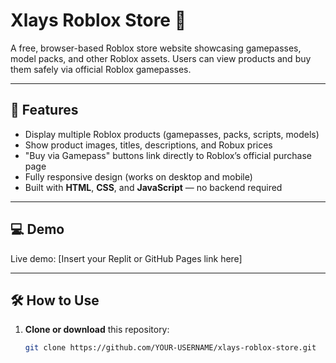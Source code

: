 # Xlays Roblox Store 🛒

A free, browser-based Roblox store website showcasing gamepasses, model packs, and other Roblox assets. Users can view products and buy them safely via official Roblox gamepasses.

---

## 🔹 Features

- Display multiple Roblox products (gamepasses, packs, scripts, models)  
- Show product images, titles, descriptions, and Robux prices  
- "Buy via Gamepass" buttons link directly to Roblox’s official purchase page  
- Fully responsive design (works on desktop and mobile)  
- Built with **HTML**, **CSS**, and **JavaScript** — no backend required  

---

## 💻 Demo

Live demo: [Insert your Replit or GitHub Pages link here]  

---

## 🛠️ How to Use

1. **Clone or download** this repository:  
   ```bash
   git clone https://github.com/YOUR-USERNAME/xlays-roblox-store.git
